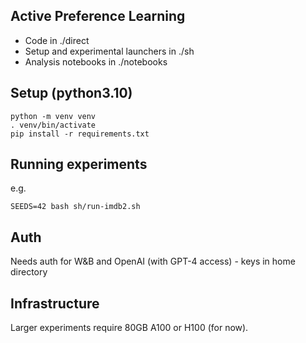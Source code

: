 Active Preference Learning
--------------------------

* Code in ./direct
* Setup and experimental launchers in ./sh
* Analysis notebooks in ./notebooks

Setup (python3.10)
-----
  
    python -m venv venv
    . venv/bin/activate
    pip install -r requirements.txt 

Running experiments
----
e.g.

    SEEDS=42 bash sh/run-imdb2.sh


Auth
----
Needs auth for W&B and OpenAI (with GPT-4 access) - keys in home directory

Infrastructure
----
Larger experiments require 80GB A100 or H100 (for now).
